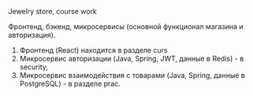 Jewelry store, course work 

Фронтенд, бэкенд, микросервисы (основной функционал магазина и авторизация). 
1) Фронтенд (React) находится в разделе curs 
2) Микросервис авторизации (Java, Spring, JWT, данные в Redis) - в security, 
3) Микросервис взаимодействия с товарами (Java, Spring, данные в PostgreSQL) - в разделе prac.

